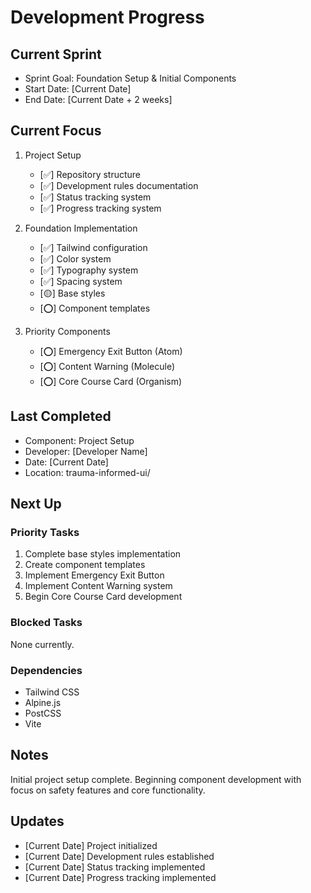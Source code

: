 # Development Progress

## Current Sprint
- Sprint Goal: Foundation Setup & Initial Components
- Start Date: [Current Date]
- End Date: [Current Date + 2 weeks]

## Current Focus
1. Project Setup
   - [✅] Repository structure
   - [✅] Development rules documentation
   - [✅] Status tracking system
   - [✅] Progress tracking system

2. Foundation Implementation
   - [✅] Tailwind configuration
   - [✅] Color system
   - [✅] Typography system
   - [✅] Spacing system
   - [🟡] Base styles
   - [⭕] Component templates

3. Priority Components
   - [⭕] Emergency Exit Button (Atom)
   - [⭕] Content Warning (Molecule)
   - [⭕] Core Course Card (Organism)

## Last Completed
- Component: Project Setup
- Developer: [Developer Name]
- Date: [Current Date]
- Location: trauma-informed-ui/

## Next Up
### Priority Tasks
1. Complete base styles implementation
2. Create component templates
3. Implement Emergency Exit Button
4. Implement Content Warning system
5. Begin Core Course Card development

### Blocked Tasks
None currently.

### Dependencies
- Tailwind CSS
- Alpine.js
- PostCSS
- Vite

## Notes
Initial project setup complete. Beginning component development with focus on safety features and core functionality.

## Updates
- [Current Date] Project initialized
- [Current Date] Development rules established
- [Current Date] Status tracking implemented
- [Current Date] Progress tracking implemented 